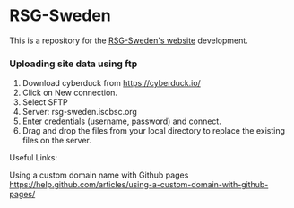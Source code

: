# RSG-Sweden

This is a repository for the [RSG-Sweden's website](http://rsg-sweden.iscbsc.org) development.

### Uploading site data using ftp
1. Download cyberduck from https://cyberduck.io/
2. Click on New connection.
3. Select SFTP
4. Server: rsg-sweden.iscbsc.org
5. Enter credentials (username, password) and connect.
6. Drag and drop the files from your local directory to replace the existing files on the server.

Useful Links: </br>

Using a custom domain name with Github pages https://help.github.com/articles/using-a-custom-domain-with-github-pages/
